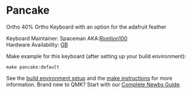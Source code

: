 # Pancake

Ortho 40% Ortho Keyboard with an option for the adafruit feather

Keyboard Maintainer: Spaceman AKA:[Rionlion100](https://github.com/rionlion100)  
Hardware Availability: [GB](https://geekhack.org/index.php?topic=101371.0)

Make example for this keyboard (after setting up your build environment):

    make pancake:default

See the [build environment setup](https://docs.qmk.fm/#/getting_started_build_tools) and the [make instructions](https://docs.qmk.fm/#/getting_started_make_guide) for more information. Brand new to QMK? Start with our [Complete Newbs Guide](https://docs.qmk.fm/#/newbs).

